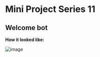 # Mini Project Series 11
## Welcome bot

**How it looked like:**

![image](https://github.com/user-attachments/assets/a2cc5c6c-9e52-45a7-afbb-0a180d6d723c)
